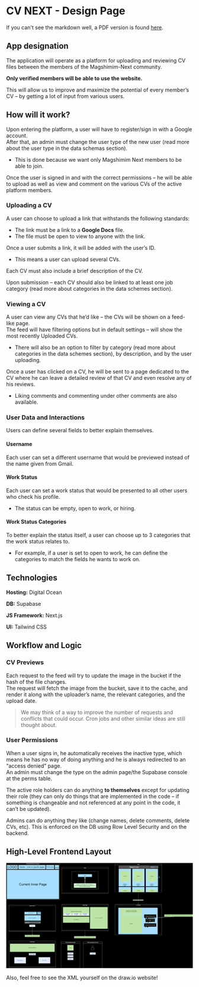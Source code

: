 # CV NEXT - Design Page

If you can't see the markdown well, a PDF version is found [here](./Project_Outlines.pdf).

## App designation

The application will operate as a platform for uploading and reviewing CV files between the members of the Magshimim-Next community.

**Only verified members will be able to use the website.**

This will allow us to improve and maximize the potential of every member’s CV – by getting a lot of input from various users.

## How will it work?

Upon entering the platform, a user will have to register/sign in with a Google account. \
After that, an admin must change the user type of the new user (read more about the user type in the data schemas section).

- This is done because we want only Magshimim Next members to be able to join.

Once the user is signed in and with the correct permissions – he will be able to upload as well as view and comment on the various CVs of the active platform members.

### Uploading a CV

A user can choose to upload a link that withstands the following standards:

- The link must be a link to a **Google Docs** file.
- The file must be open to view to anyone with the link.

Once a user submits a link, it will be added with the user’s ID.

- This means a user can upload several CVs.

Each CV must also include a brief description of the CV.

Upon submission – each CV should also be linked to at least one job category (read more about categories in the data schemes section).

### Viewing a CV

A user can view any CVs that he’d like – the CVs will be shown on a feed-like page. \
The feed will have filtering options but in default settings – will show the most recently
Uploaded CVs.

- There will also be an option to filter by category (read more about categories in the data schemes section), by description, and by the user uploading.

Once a user has clicked on a CV, he will be sent to a page dedicated to the CV where he can leave a detailed review of that CV and even resolve any of his reviews.

- Liking comments and commenting under other comments are also available.

### User Data and Interactions

Users can define several fields to better explain themselves.

#### Username

Each user can set a different username that would be previewed instead of the name given from Gmail.

#### Work Status

Each user can set a work status that would be presented to all other users who check his profile.

- The status can be empty, open to work, or hiring.

#### Work Status Categories

To better explain the status itself, a user can choose up to 3 categories that the work status relates to.

- For example, if a user is set to open to work, he can define the categories to match the fields he wants to work on.

## Technologies

**Hosting:** Digital Ocean

**DB:** Supabase

**JS Framework:** Next.js

**UI:** Tailwind CSS

## Workflow and Logic

### CV Previews

Each request to the feed will try to update the image in the bucket if the hash of the file changes. \
The request will fetch the image from the bucket, save it to the cache, and render it along with the uploader’s name, the relevant categories, and the upload date.

> We may think of a way to improve the number of requests and conflicts that could occur. Cron jobs and other similar ideas are still thought about.

### User Permissions

When a user signs in, he automatically receives the inactive type, which means he has no way of doing anything and he is always redirected to an “access denied” page. \
An admin must change the type on the admin page/the Supabase console at the perms table.

The active role holders can do anything **to themselves** except for updating their role (they can only do things that are implemented in the code – if something is changeable and not referenced at any point in the code, it can’t be updated).

Admins can do anything they like (change names, delete comments, delete CVs, etc). This is enforced on the DB using Row Level Security and on the backend.

## High-Level Frontend Layout

![Frontend image](./Frontend_High_Level_Design.drawio.svg)

Also, feel free to see the XML yourself on the draw.io website!

